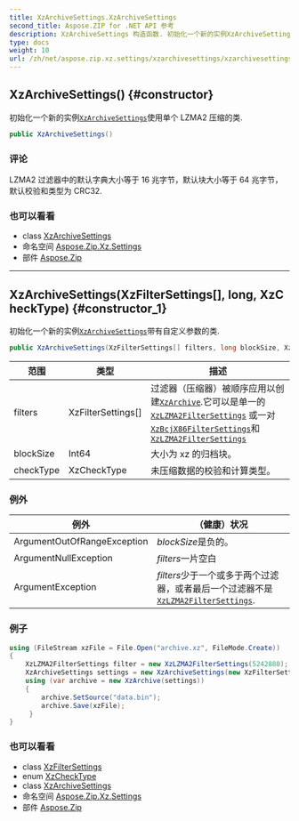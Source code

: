 ```yaml
---
title: XzArchiveSettings.XzArchiveSettings
second_title: Aspose.ZIP for .NET API 参考
description: XzArchiveSettings 构造函数. 初始化一个新的实例XzArchiveSettings使用单个 LZMA2 压缩的类.
type: docs
weight: 10
url: /zh/net/aspose.zip.xz.settings/xzarchivesettings/xzarchivesettings/
---
```

## XzArchiveSettings() {#constructor}

初始化一个新的实例[`XzArchiveSettings`](../)使用单个 LZMA2 压缩的类.

```csharp
public XzArchiveSettings()
```

### 评论

LZMA2 过滤器中的默认字典大小等于 16 兆字节，默认块大小等于 64 兆字节，默认校验和类型为 CRC32.

### 也可以看看

* class [XzArchiveSettings](../)
* 命名空间 [Aspose.Zip.Xz.Settings](../../xzarchivesettings/)
* 部件 [Aspose.Zip](../../../)

---

## XzArchiveSettings(XzFilterSettings[], long, XzCheckType) {#constructor_1}

初始化一个新的实例[`XzArchiveSettings`](../)带有自定义参数的类.

```csharp
public XzArchiveSettings(XzFilterSettings[] filters, long blockSize, XzCheckType checkType)
```

| 范围 | 类型 | 描述 |
| --- | --- | --- |
| filters | XzFilterSettings[] | 过滤器（压缩器）被顺序应用以创建[`XzArchive`](../../../aspose.zip.xz/xzarchive/).它可以是单一的[`XzLZMA2FilterSettings`](../../xzlzma2filtersettings/) 或一对[`XzBcjX86FilterSettings`](../../xzbcjx86filtersettings/)和[`XzLZMA2FilterSettings`](../../xzlzma2filtersettings/) |
| blockSize | Int64 | 大小为 xz 的归档块。 |
| checkType | XzCheckType | 未压缩数据的校验和计算类型。 |

### 例外

| 例外 | （健康）状况 |
| --- | --- |
| ArgumentOutOfRangeException | *blockSize*是负的。 |
| ArgumentNullException | *filters*一片空白 |
| ArgumentException | *filters*少于一个或多于两个过滤器，或者最后一个过滤器不是[`XzLZMA2FilterSettings`](../../xzlzma2filtersettings/). |

### 例子

```csharp
using (FileStream xzFile = File.Open("archive.xz", FileMode.Create))
{
    XzLZMA2FilterSettings filter = new XzLZMA2FilterSettings(5242880);
    XzArchiveSettings settings = new XzArchiveSettings(new XzFilterSettings[] {filter}, 10485760, XzCheckType.Crc32);
    using (var archive = new XzArchive(settings))
    {
        archive.SetSource("data.bin");
        archive.Save(xzFile);
     }
}
```

### 也可以看看

* class [XzFilterSettings](../../xzfiltersettings/)
* enum [XzCheckType](../../xzchecktype/)
* class [XzArchiveSettings](../)
* 命名空间 [Aspose.Zip.Xz.Settings](../../xzarchivesettings/)
* 部件 [Aspose.Zip](../../../)


